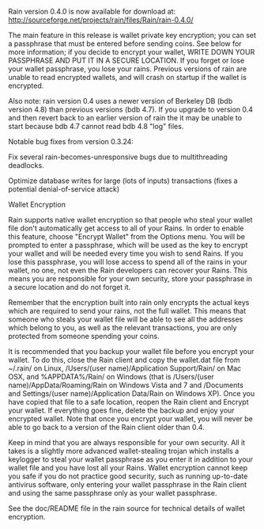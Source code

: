 Rain version 0.4.0 is now available for download at:
http://sourceforge.net/projects/rain/files/Rain/rain-0.4.0/

The main feature in this release is wallet private key encryption;
you can set a passphrase that must be entered before sending coins.
See below for more information; if you decide to encrypt your wallet,
WRITE DOWN YOUR PASSPHRASE AND PUT IT IN A SECURE LOCATION. If you
forget or lose your wallet passphrase, you lose your rains.
Previous versions of rain are unable to read encrypted wallets,
and will crash on startup if the wallet is encrypted.

Also note: rain version 0.4 uses a newer version of Berkeley DB
(bdb version 4.8) than previous versions (bdb 4.7). If you upgrade
to version 0.4 and then revert back to an earlier version of rain
the it may be unable to start because bdb 4.7 cannot read bdb 4.8
"log" files.


Notable bug fixes from version 0.3.24:

Fix several rain-becomes-unresponsive bugs due to multithreading
deadlocks.

Optimize database writes for large (lots of inputs) transactions
(fixes a potential denial-of-service attack)


Wallet Encryption

Rain supports native wallet encryption so that people who steal your
wallet file don't automatically get access to all of your Rains.
In order to enable this feature, choose "Encrypt Wallet" from the
Options menu.  You will be prompted to enter a passphrase, which
will be used as the key to encrypt your wallet and will be needed
every time you wish to send Rains.  If you lose this passphrase,
you will lose access to spend all of the rains in your wallet,
no one, not even the Rain developers can recover your Rains.
This means you are responsible for your own security, store your
passphrase in a secure location and do not forget it.

Remember that the encryption built into rain only encrypts the
actual keys which are required to send your rains, not the full
wallet.  This means that someone who steals your wallet file will
be able to see all the addresses which belong to you, as well as the
relevant transactions, you are only protected from someone spending
your coins.

It is recommended that you backup your wallet file before you
encrypt your wallet.  To do this, close the Rain client and
copy the wallet.dat file from ~/.rain/ on Linux, /Users/(user
name)/Application Support/Rain/ on Mac OSX, and %APPDATA%/Rain/
on Windows (that is /Users/(user name)/AppData/Roaming/Rain on
Windows Vista and 7 and /Documents and Settings/(user name)/Application
Data/Rain on Windows XP).  Once you have copied that file to a
safe location, reopen the Rain client and Encrypt your wallet.
If everything goes fine, delete the backup and enjoy your encrypted
wallet.  Note that once you encrypt your wallet, you will never be
able to go back to a version of the Rain client older than 0.4.

Keep in mind that you are always responsible for your own security.
All it takes is a slightly more advanced wallet-stealing trojan which
installs a keylogger to steal your wallet passphrase as you enter it
in addition to your wallet file and you have lost all your Rains.
Wallet encryption cannot keep you safe if you do not practice
good security, such as running up-to-date antivirus software, only
entering your wallet passphrase in the Rain client and using the
same passphrase only as your wallet passphrase.

See the doc/README file in the rain source for technical details
of wallet encryption.
